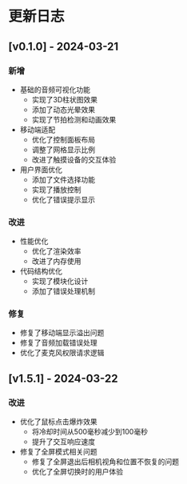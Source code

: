 # 更新日志

## [v0.1.0] - 2024-03-21

### 新增
- 基础的音频可视化功能
  - 实现了3D柱状图效果
  - 添加了动态光晕效果
  - 实现了节拍检测和动画效果
- 移动端适配
  - 优化了控制面板布局
  - 调整了网格显示比例
  - 改进了触摸设备的交互体验
- 用户界面优化
  - 添加了文件选择功能
  - 实现了播放控制
  - 优化了错误提示显示

### 改进
- 性能优化
  - 优化了渲染效率
  - 改进了内存使用
- 代码结构优化
  - 实现了模块化设计
  - 添加了错误处理机制

### 修复
- 修复了移动端显示溢出问题
- 修复了音频加载错误处理
- 优化了麦克风权限请求逻辑

## [v1.5.1] - 2024-03-22

### 改进
- 优化了鼠标点击爆炸效果
  - 将冷却时间从500毫秒减少到100毫秒
  - 提升了交互响应速度
- 修复了全屏模式相关问题
  - 修复了全屏退出后相机视角和位置不恢复的问题
  - 优化了全屏切换时的用户体验 